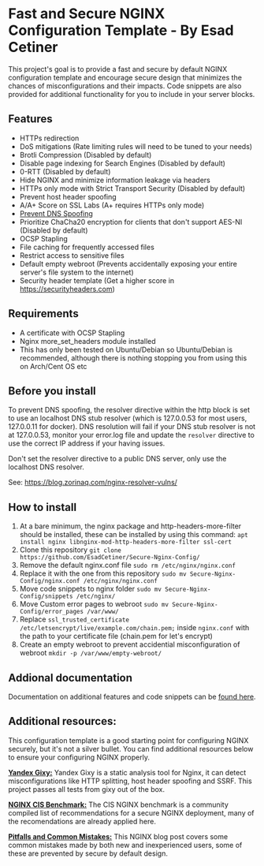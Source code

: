 # Fast and Secure NGINX Configuration Template - By Esad Cetiner
This project's goal is to provide a fast and secure by default NGINX configuration template and encourage secure design that minimizes the chances of misconfigurations and their impacts. Code snippets are also provided for additional functionality for you to include in your server blocks.

## Features
- HTTPs redirection
- DoS mitigations (Rate limiting rules will need to be tuned to your needs)
- Brotli Compression (Disabled by default)
- Disable page indexing for Search Engines (Disabled by default)
- 0-RTT (Disabled by default)
- Hide NGINX and minimize information leakage via headers
- HTTPs only mode with Strict Transport Security (Disabled by default)
- Prevent host header spoofing
- A/A+ Score on SSL Labs (A+ requires HTTPs only mode)
- [Prevent DNS Spoofing](https://blog.zorinaq.com/nginx-resolver-vulns/)
- Prioritize ChaCha20 encryption for clients that don't support AES-NI (Disabled by default)
- OCSP Stapling
- File caching for frequently accessed files
- Restrict access to sensitive files
- Default empty webroot (Prevents accidentally exposing your entire server's file system to the internet)
- Security header template (Get a higher score in https://securityheaders.com)

## Requirements
- A certificate with OCSP Stapling
- Nginx more_set_headers module installed
- This has only been tested on Ubuntu/Debian so Ubuntu/Debian is recommended, although there is nothing stopping you from using this on Arch/Cent OS etc

## Before you install

To prevent DNS spoofing, the resolver directive within the http block is set to use an localhost DNS stub resolver (which is 127.0.0.53 for most users, 127.0.0.11 for docker). DNS resolution will fail if your DNS stub resolver is not at 127.0.0.53, monitor your error.log file and update the `resolver` directive to use the correct IP address if your having issues.

Don't set the resolver directive to a public DNS server, only use the localhost DNS resolver.

See: https://blog.zorinaq.com/nginx-resolver-vulns/

## How to install
1. At a bare minimum, the nginx package and http-headers-more-filter should be installed, these can be installed by using this command: ``apt install nginx libnginx-mod-http-headers-more-filter ssl-cert``
2. Clone this repository ``git clone https://github.com/EsadCetiner/Secure-Nginx-Config/``
3. Remove the default nginx.conf file ``sudo rm /etc/nginx/nginx.conf``
4. Replace it with the one from this repository ``sudo mv Secure-Nginx-Config/nginx.conf /etc/nginx/nginx.conf``
5. Move code snippets to nginx folder ``sudo mv Secure-Nginx-Config/snippets /etc/nginx/``
6. Move Custom error pages to webroot ``sudo mv Secure-Nginx-Config/error_pages /var/www/``
7. Replace ``ssl_trusted_certificate /etc/letsencrypt/live/example.com/chain.pem;`` inside ``nginx.conf`` with the path to your certificate file (chain.pem for let's encrypt) 
8. Create an empty webroot to prevent accidential misconfiguration of webroot ``mkdir -p /var/www/empty-webroot/``

## Addional documentation
Documentation on additional features and code snippets can be [found here](https://github.com/EsadCetiner/Secure-Nginx-Config/blob/main/docs.md).

## Additional resources:

This configuration template is a good starting point for configuring NGINX securely, but it's not a silver bullet. You can find additional resources below to ensure your configuring NGINX properly.

[**Yandex Gixy:**](https://github.com/yandex/gixy) Yandex Gixy is a static analysis tool for Nginx, it can detect misconfigurations like HTTP splitting, host header spoofing and SSRF. This project passes all tests from gixy out of the box.

[**NGINX CIS Benchmark:**](https://www.cisecurity.org/benchmark/nginx) The CIS NGINX benchmark is a community compiled list of recommendations for a secure NGINX deployment, many of the recomendations are already applied here.

[**Pitfalls and Common Mistakes:**](https://web.archive.org/web/20220505132803/https://www.nginx.com/resources/wiki/start/topics/tutorials/config_pitfalls/) This NGINX blog post covers some common mistakes made by both new and inexperienced users, some of these are prevented by secure by default design.
